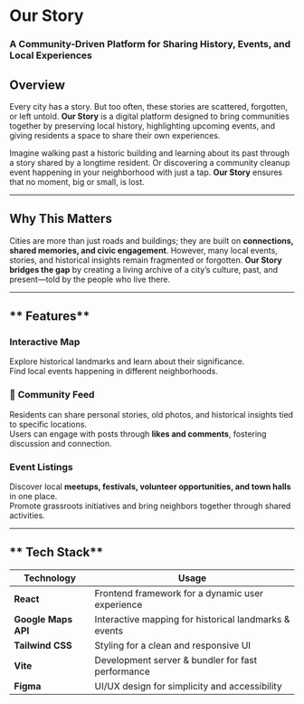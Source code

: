 # **Our Story**  
### **A Community-Driven Platform for Sharing History, Events, and Local Experiences**  

## **Overview**  
Every city has a story. But too often, these stories are scattered, forgotten, or left untold. **Our Story** is a digital platform designed to bring communities together by preserving local history, highlighting upcoming events, and giving residents a space to share their own experiences.  

Imagine walking past a historic building and learning about its past through a story shared by a longtime resident. Or discovering a community cleanup event happening in your neighborhood with just a tap. **Our Story** ensures that no moment, big or small, is lost.  

---

## **Why This Matters**  
Cities are more than just roads and buildings; they are built on **connections, shared memories, and civic engagement**. However, many local events, stories, and historical insights remain fragmented or forgotten. **Our Story bridges the gap** by creating a living archive of a city’s culture, past, and present—told by the people who live there.  

---

## ** Features**  

### **Interactive Map**  
Explore historical landmarks and learn about their significance.  
Find local events happening in different neighborhoods.  

### 💬 **Community Feed**  
Residents can share personal stories, old photos, and historical insights tied to specific locations.  
Users can engage with posts through **likes and comments**, fostering discussion and connection.  

### **Event Listings**  
Discover local **meetups, festivals, volunteer opportunities, and town halls** in one place.  
Promote grassroots initiatives and bring neighbors together through shared activities.  

---

## ** Tech Stack**  

| **Technology** | **Usage** |
|---------------|----------|
| **React** | Frontend framework for a dynamic user experience |
| **Google Maps API** | Interactive mapping for historical landmarks & events |
| **Tailwind CSS** | Styling for a clean and responsive UI |
| **Vite** | Development server & bundler for fast performance |
| **Figma** | UI/UX design for simplicity and accessibility |


